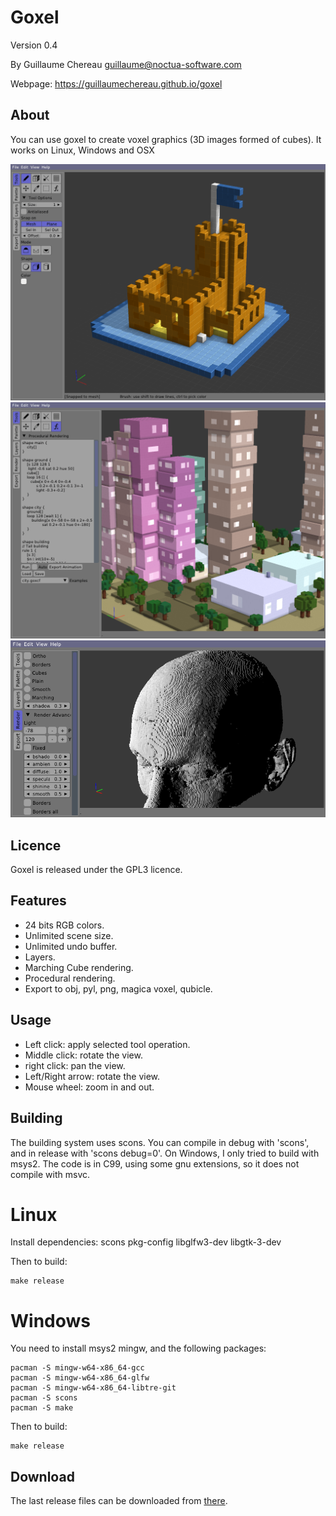 
Goxel
=====

Version 0.4

By Guillaume Chereau <guillaume@noctua-software.com>

Webpage: https://guillaumechereau.github.io/goxel

About
-----

You can use goxel to create voxel graphics (3D images formed of cubes).  It
works on Linux, Windows and OSX

![goxel screenshot 0](/screenshots/screenshot-castle.png?raw=true)
![goxel screenshot 1](/screenshots/screenshot-procedural-city.png?raw=true)
![goxel screenshot 2](/screenshots/screenshot-dicom.png?raw=true)


Licence
-------

Goxel is released under the GPL3 licence.


Features
--------

- 24 bits RGB colors.
- Unlimited scene size.
- Unlimited undo buffer.
- Layers.
- Marching Cube rendering.
- Procedural rendering.
- Export to obj, pyl, png, magica voxel, qubicle.


Usage
-----

- Left click: apply selected tool operation.
- Middle click: rotate the view.
- right click: pan the view.
- Left/Right arrow: rotate the view.
- Mouse wheel: zoom in and out.


Building
--------

The building system uses scons.  You can compile in debug with 'scons', and in
release with 'scons debug=0'.  On Windows, I only tried to build with msys2.
The code is in C99, using some gnu extensions, so it does not compile with
msvc.

# Linux

Install dependencies: scons pkg-config libglfw3-dev libgtk-3-dev

Then to build:

    make release

# Windows

You need to install msys2 mingw, and the following packages:

    pacman -S mingw-w64-x86_64-gcc
    pacman -S mingw-w64-x86_64-glfw
    pacman -S mingw-w64-x86_64-libtre-git
    pacman -S scons
    pacman -S make

Then to build:

    make release


Download
--------

The last release files can be downloaded from [there](
https://github.com/guillaumechereau/goxel/releases/latest).
